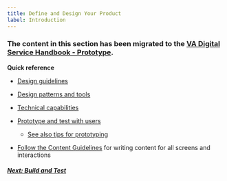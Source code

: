 ```yaml
---
title: Define and Design Your Product
label: Introduction
---
```


### The content in this section has been migrated to the <a title="go to Alpha" href="https://department-of-veterans-affairs.github.io/va-digital-service-handbook/delivery/prototype/index.html" target="_blank">VA Digital Service Handbook - Prototype</a>.

**Quick reference**

* <a title="go to Design Guide" href="https://department-of-veterans-affairs.github.io/va-digital-service-handbook/resources/design" target="_blank">Design guidelines</a>

* <a title="go to design patterns and tools" href="https://department-of-veterans-affairs.github.io/va-digital-service-handbook/resources/design#design-tools" target="_blank">Design patterns and tools</a>

* <a title="go to technical discovery" href="https://department-of-veterans-affairs.github.io/va-digital-service-handbook/resources/more/technical-discovery" target="_blank">Technical capabilities</a>

* <a title="go to Design Sprints" href="https://department-of-veterans-affairs.github.io/va-digital-service-handbook/delivery/prototype/activities" target="_blank">Prototype and test with users</a>

  * <a title="go to prototyping" href="https://department-of-veterans-affairs.github.io/va-digital-service-handbook/resources/more/prototyping-tips" target="_blank">See also tips for prototyping</a>

* <a title="go to Content Guidelines" href="https://github.com/department-of-veterans-affairs/vets.gov-content-style-guide" target="_blank">Follow the Content Guidelines</a> for writing content for all screens and interactions


<!-- Next Button -->
<a href='../building-and-testing/building-and-testing-intro'><div class="next-button"><h5 class="next-text">Next: Build and Test</h5></div></a>
